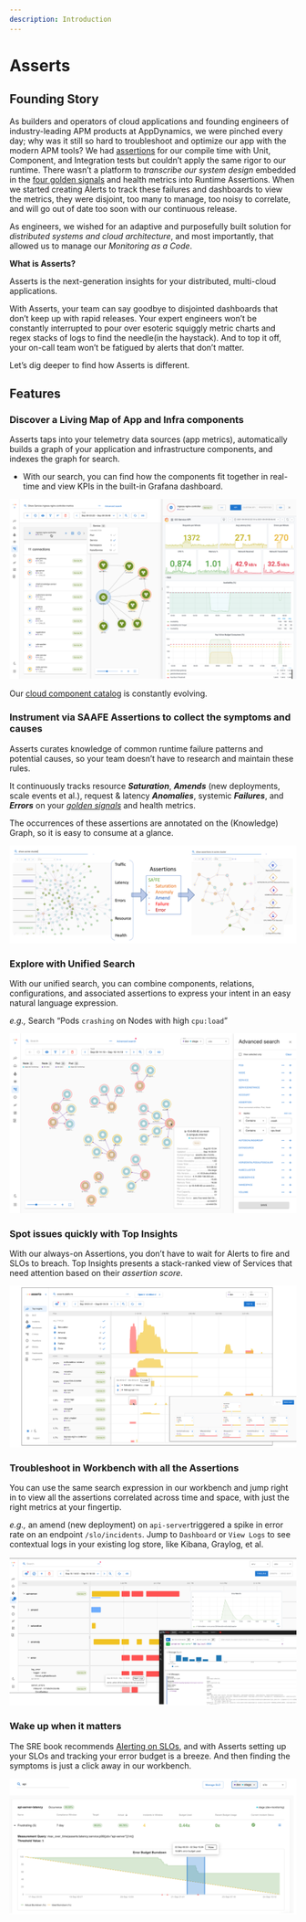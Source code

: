 ```yaml
---
description: Introduction
---
```


# Asserts

## **Founding Story**

As builders and operators of cloud applications and founding engineers of industry-leading APM products at AppDynamics, we were pinched every day; why was it still so hard to troubleshoot and optimize our app with the modern APM tools? We had [assertions](https://en.wikipedia.org/wiki/Assertion_%28software_development%29) for our compile time with Unit, Component, and Integration tests but couldn’t apply the same rigor to our runtime. There wasn’t a platform to _transcribe our system design_ embedded in the [four golden signals](https://sre.google/sre-book/monitoring-distributed-systems/#xref_monitoring_golden-signals) and health metrics into Runtime Assertions. When we started creating Alerts to track these failures and dashboards to view the metrics, they were disjoint, too many to manage, too noisy to correlate, and will go out of date too soon with our continuous release.

As engineers, we wished for an adaptive and purposefully built solution for _distributed systems and cloud architecture_, and most importantly, that allowed us to manage our _Monitoring as a Code_.

**What is Asserts?**

Asserts is the next-generation insights for your distributed, multi-cloud applications.

With Asserts, your team can say goodbye to disjointed dashboards that don’t keep up with rapid releases. Your expert engineers won’t be constantly interrupted to pour over esoteric squiggly metric charts and regex stacks of logs to find the needle\(in the haystack\). And to top it off, your on-call team won’t be fatigued by alerts that don’t matter.

Let’s dig deeper to find how Asserts is different.

## **Features**

### **Discover a Living Map of App and Infra components**

Asserts taps into your telemetry data sources \(app metrics\), automatically builds a graph of your application and infrastructure components, and indexes the graph for search.

* With our search, you can find how the components fit together in real-time and view KPIs in the built-in Grafana dashboard.

![](.gitbook/assets/screen-shot-2021-09-17-at-12.30.30-am.png)

Our [cloud component catalog](cloud-platforms.md) is constantly evolving.

### Instrument **via SAAFE Assertions to collect the symptoms and causes**

Asserts curates knowledge of common runtime failure patterns and potential causes, so your team doesn’t have to research and maintain these rules.

It continuously tracks resource _**Saturation**_, _**Amends**_ \(new deployments, scale events et al.\), request & latency _**Anomalies**_, systemic _**Failures**_, and _**Errors**_ on your [_golden signals_](https://sre.google/sre-book/monitoring-distributed-systems/#xref_monitoring_golden-signals) and health metrics.

The occurrences of these assertions are annotated on the \(Knowledge\) Graph, so it is easy to consume at a glance. 

![](.gitbook/assets/1.png)

### **Explore with Unified Search**

With our unified search, you can combine components, relations, configurations, and associated assertions to express your intent in an easy natural language expression.

_e.g.,_ Search “Pods `crashing` on Nodes with high `cpu:load`” 

![](.gitbook/assets/screen-shot-2021-09-16-at-11.34.26-pm.png)

### **Spot issues quickly with Top Insights**

With our always-on Assertions, you don’t have to wait for Alerts to fire and SLOs to breach. Top Insights presents a stack-ranked view of Services that need attention based on their _assertion score_.

![](.gitbook/assets/screen-shot-2021-09-17-at-12.32.50-am.png)

### **Troubleshoot in Workbench with all the Assertions**

You can use the same search expression in our workbench and jump right in to view all the assertions correlated across time and space, with just the right metrics at your fingertip.

_e.g.,_ an amend \(new deployment\) on `api-server`triggered a spike in error rate on an endpoint `/slo/incidents`. Jump to `Dashboard` or `View Logs` to see contextual logs in your existing log store, like Kibana, Graylog, et al.

![](.gitbook/assets/screen-shot-2021-09-17-at-12.38.03-am.png)

### **Wake up when it matters**

The SRE book recommends [Alerting on SLOs](https://sre.google/workbook/alerting-on-slos/), and with Asserts setting up your SLOs and tracking your error budget is a breeze. And then finding the symptoms is just a click away in our workbench.

![](.gitbook/assets/screen-shot-2021-09-24-at-5.27.39-pm.png)

